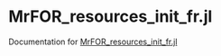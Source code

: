 # MrFOR_resources_init_fr.jl

Documentation for [MrFOR_resources_init_fr.jl](https://github.com/sylvaticus/MrFOR_resources_init_fr.jl/)
